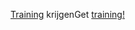 <span data-ttu-id="d4dd6-101">[Training](/dynamics365/get-started/training/) krijgen</span><span class="sxs-lookup"><span data-stu-id="d4dd6-101">Get [training!](/dynamics365/get-started/training/)</span></span>
